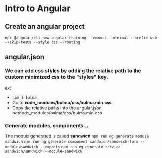 # Intro to Angular

## Create an angular project
`npx @angular/cli new angular-training --commit --minimal --prefix wsb --skip-tests --style css --routing`

## angular.json

### We can add css styles by adding the **relative** path to the custom minimized css to the "styles" key.
ex:
- `npm i bulma`
- Go to __node_modules/bulma/css/bulma.min.css__
- Copy the relative paths into the angular.json patnode_modules/bulma/css/bulma.min.css

### Generate modules, components...

The module generated is called __sandwich__
`npm run ng generate module sandwich`
`npm run ng generate component sandwich/sandwich-form --module=sandwich --exports`
`npm run ng generate service sandwich/sandwich --module=sandwich`

